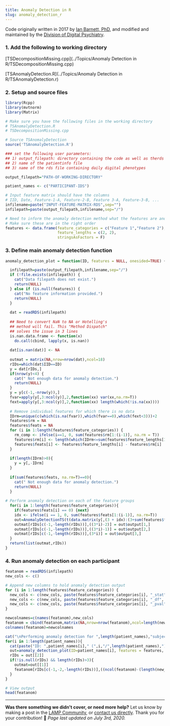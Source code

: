 ```yaml
---
title: Anomaly Detection in R
slug: anomaly_detection_r
---
```


Code originally written in 2017 by [Ian Barnett, PhD](mailto:ibarnett@pennmedicine.upenn.edu), and modified and maintained by the [Division of Digital Psychiatry](mailto:team@digitalpsych.org).

### 1. Add the following to working directory

[TSDecompositionMissing.cpp](../Topics/Anomaly Detection in R/TSDecompositionMissing.cpp)

[TSAnomalyDetection.R](../Topics/Anomaly Detection in R/TSAnomalyDetection.r)

### 2. Setup and source files

```r
library(Rcpp)
library(mvtnorm)
library(Matrix)

# Make sure you have the following files in the working directory
# TSAnomalyDetection.R
# TSDecompositionMissing.cpp

# Source TSAnomalyDetection
source('TSAnomalyDetection.R')

### set the following user parameters:
## 1) output_filepath: directory containing the code as well as therds file
## 2) name of the patientinfo file
## 3) name of the rds file containing daily digital phenotypes

output_filepath="PATH-OF-WORKING-DIRECTORY"

patient_names <- c("PARTICIPANT-IDS")

# Input feature matrix should have the columns
# IID, Date, Feature-1-A, Feature-2-B, Feature 3-A, Feature-3-B, ...
infilename=paste("INPUT-FEATURE-MATRIX-RDS",sep="")
infilepath=paste(output_filepath,infilename,sep="/")

# Need to inform the anomaly detection method what the features are and how many columns for each
# Make sure these are in the right order
features <- data.frame(feature_categories = c("Feature 1","Feature 2"),
                       feature_lengths = c(2, 2), 
                       stringsAsFactors = F)
```

### 3. Define main anomaly detection function

```r
anomaly_detection_plot = function(ID, features = NULL, onesided=TRUE) {

  infilepath=paste(output_filepath,infilename,sep="/")
  if (!file.exists(infilepath)) {
    cat("Data filepath does not exist.")
    return(NULL)
  } else if (is.null(features)) {
    cat("No feature information provided.")
    return(NULL)
  }
  
  dat = readRDS(infilepath)
  
  ## Need to convert NaN to NA or Hotelling's 
  ## method will fail. This "Method Dispatch"
  ## solves the issue in 3 lines
  is.nan.data.frame <- function(x)
    do.call(cbind, lapply(x, is.nan))
  
  dat[is.nan(dat)] <- NA
  
  outmat = matrix(NA,nrow=nrow(dat),ncol=18)
  rIDs=which(dat$IID==ID)
  y = dat[rIDs,]
  if(nrow(y)<4) {
    cat(" Not enough data for anomaly detection.")
    return(NULL)
  }
  y = y[c(-1,-nrow(y)),]
  fvar=apply(y[,3:ncol(y)],2,function(xx) var(xx,na.rm=T))
  fext=apply(y[,3:ncol(y)],2,function(xx) length(which(!is.na(xx))))
  
  # Remove individual features for which there is no data
  IDrm=unique(c(which(is.na(fvar)),which(fvar==0),which(fext<3)))+2
  features$rm = NA
  features$feats = NA
  for (i in 1:length(features$feature_categories)) {
    rm_comp <- ifelse(i==1, 0, sum(features$rm[1:(i-1)], na.rm = T))
    features$rm[i] <- length(which(IDrm<=sum(features$feature_lengths[1:i], na.rm=T)+2)) - rm_comp
    features$feats[i] <- features$feature_lengths[i] - features$rm[i]
  }
  
  if(length(IDrm)>0){
    y = y[,-IDrm]
  }
  
  if(sum(features$feats, na.rm=T)==0){
    cat(" Not enough data for anomaly detection.")
    return(NULL)
  }
  
# Perform anomaly detection on each of the feature groups
  for(i in 1:length(features$feature_categories)){
    if(features$feats[i] == 0) {next}
    idx <- ifelse(i == 1, 0, sum(features$feats[1:(i-1)], na.rm=T))
    out=AnomalyDetectionTS(t(data.matrix(y[,(3 + idx):(3+sum(features$feats[1:i], na.rm = T)-1)])),B=1000,onesided)
    outmat[rIDs[c(-1,-length(rIDs))],((3*i)-2)] = out$output[1,]
    outmat[rIDs[c(-1,-length(rIDs))],((3*i)-1)] = out$output[2,]
    outmat[rIDs[c(-1,-length(rIDs))],(3*i)] = out$output[3,]
  }
  return(list(outmat,rIDs))
}
```

### 4. Run anomaly detection on each participant

```r
featanom = readRDS(infilepath)
new_cols <- c()

# Append new columns to hold anomaly detection output
for (i in 1:length(features$feature_categories)) {
  new_cols <- c(new_cols, paste(features$feature_categories[i], "_stat", sep=""))
  new_cols <- c(new_cols, paste(features$feature_categories[i], "_df", sep=""))
  new_cols <- c(new_cols, paste(features$feature_categories[i], "_pval", sep=""))
}

newcolnames=c(names(featanom),new_cols)
featanom = cbind(featanom,matrix(NA,nrow=nrow(featanom),ncol=length(new_cols)))
colnames(featanom)=newcolnames

cat("\nPerforming anomaly detection for ",length(patient_names),"subjects:\n\n")
for(i in 1:length(patient_names)){
  cat(paste("ID: ",patient_names[i]," (",i,"/",length(patient_names),")\n",sep=""))
  out=anomaly_detection_plot(ID=patient_names[i], features = features, onesided=TRUE)
  rIDs = out[[2]]
  if(!is.null(rIDs) && length(rIDs)>3){
    outmat=out[[1]]
    featanom[rIDs[c(-1,-2,-length(rIDs))],((ncol(featanom)-(length(new_cols)-1)):ncol(featanom))]=outmat[rIDs[c(-1,-2,-length(rIDs))],]
  }
}

# View output
head(featanom)
```

---

**Was there something we didn't cover, or need more help?**
Let us know by making a post in the [LAMP Community](https://community.lamp.digital/), or [contact us directly](mailto:team@digitalpsych.org). Thank you for your contribution! 🌟
*Page last updated on July 3rd, 2020.*
